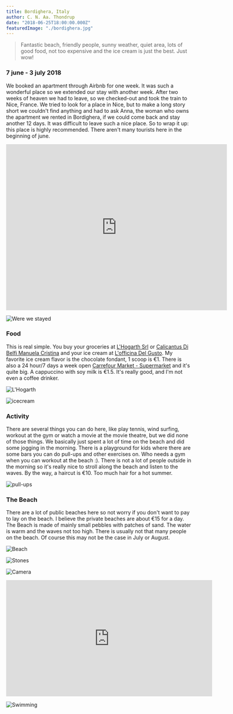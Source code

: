 ```yaml
---
title: Bordighera, Italy
author: C. N. Aa. Thondrup
date: "2018-06-25T18:00:00.000Z"
featuredImage: "./bordighera.jpg"
---
```


> Fantastic beach, friendly people, sunny weather, quiet area, lots of good food, not too expensive and the ice cream is just the best. Just wow!

### 7 june - 3 july 2018
We booked an apartment through Airbnb for one week. It was such a wonderful place so we extended our stay with another week. After two weeks of heaven we had to leave, so we checked-out and took the train to Nice, France. We tried to look for a place in Nice, but to make a long story short we couldn't find anything and had to ask Anna, the woman who owns the apartment we rented in Bordighera, if we could come back and stay another 12 days. It was difficult to leave such a nice place. So to wrap it up: this place is highly recommended. There aren't many tourists here in the beginning of june. 

<iframe src="https://www.google.com/maps/embed?pb=!1m18!1m12!1m3!1d23041.421455722793!2d7.649682565387162!3d43.789925963461336!2m3!1f0!2f0!3f0!3m2!1i1024!2i768!4f13.1!3m3!1m2!1s0x12cdf3b7493a1e09%3A0x4e876555b0b2bb3!2s18012+Bordighera%2C+Province+of+Imperia!5e0!3m2!1sen!2sit!4v1529943551869" width="600" height="450" frameborder="0" style="border:0" allowfullscreen></iframe>

![Were we stayed](./apartment.jpg "Were we stayed") 

### Food
This is real simple. You buy your groceries at [L'Hogarth Srl](https://goo.gl/maps/Lc1e8hvtZG12) or [Calicantus Di Belfi Manuela Cristina](https://goo.gl/maps/ukJ3MSHjHrP2) and your ice cream at [L'officina Del Gusto](https://goo.gl/maps/ZbmX2qkYyaK2). My favorite ice cream flavor is the chocolate fondant, 1 scoop is €1. There is also a 24 hour/7 days a week open [Carrefour Market - Supermarket](https://goo.gl/maps/EKAiuDbcMrQ2) and it's quite big. A cappuccino with soy milk is €1.5. It's really good, and I'm not even a coffee drinker.

![L'Hogarth](./lhogarth.jpg "L'Hogarth Srl") 

![icecream](./icecream.jpg "Me eating ice cream") 

### Activity
There are several things you can do here, like play tennis, wind surfing, workout at the gym or watch a movie at the movie theatre, but we did none of those things. We basically just spent a lot of time on the beach and did some jogging in the morning. There is a playground for kids where there are some bars you can do pull-ups and other exercises on. Who needs a gym when you can workout at the beach :). There is not a lot of people outside in the morning so it's really nice to stroll along the beach and listen to the waves. By the way, a haircut is €10. Too much hair for a hot summer.

![pull-ups](./pull-ups.jpg "At the playground") 

### The Beach
There are a lot of public beaches here so not worry if you don't want to pay to lay on the beach. I believe the private beaches are about €15 for a day. The Beach is made of mainly small pebbles with patches of sand. The water is warm and the waves not too high. There is usually not that many people on the beach. Of course this may not be the case in July or August.

![Beach](./beach.jpg "One of the public beaches") 

![Stones](./stones.jpg "After a day at the beach") 

![Camera](./camera-bordighera.jpg "Me setting up the camera for filming") 

<iframe width="560" height="315" src="https://www.youtube.com/embed/IKyQkx0HqTM?ecver=1" frameborder="0" allow="autoplay; encrypted-media" allowfullscreen></iframe>

![Swimming](./swimming.gif "Swimming") 